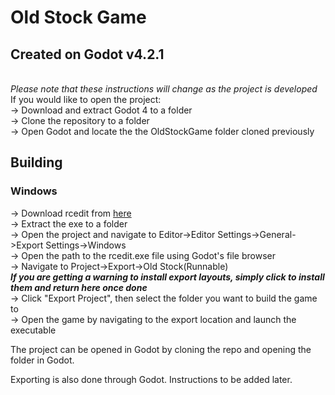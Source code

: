 <h1>Old Stock Game</h1>
<h2> Created on Godot v4.2.1</h2>
<br>
<i>Please note that these instructions will change as the project is developed</i>
<br>If you would like to open the project:
<br>-> Download and extract Godot 4 to a folder 
<br>-> Clone the repository to a folder
<br>-> Open Godot and locate the the OldStockGame folder cloned previously

<h2>Building</h2>
<h3>Windows</h3>
-> Download rcedit from <a href="https://github.com/electron/rcedit/releases">here</a>
<br>-> Extract the exe to a folder
<br>-> Open the project and navigate to Editor->Editor Settings->General->Export Settings->Windows
<br>-> Open the path to the rcedit.exe file using Godot's file browser
<br>-> Navigate to Project->Export->Old Stock(Runnable)
<br><i><b>If you are getting a warning  to install export layouts, simply click to install them and return here once done</b></i>
<br>-> Click "Export Project", then select the folder you want to build the game to
<br>-> Open the game by navigating to the export location and launch the executable


The project can be opened in Godot by cloning the repo and opening the folder in Godot.

Exporting is also done through Godot. Instructions to be added later.
